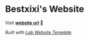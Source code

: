 
# Bestxixi's Website

Visit **[website url](#)** 🚀

_Built with [Lab Website Template](https://greene-lab.gitbook.io/lab-website-template-docs)_
